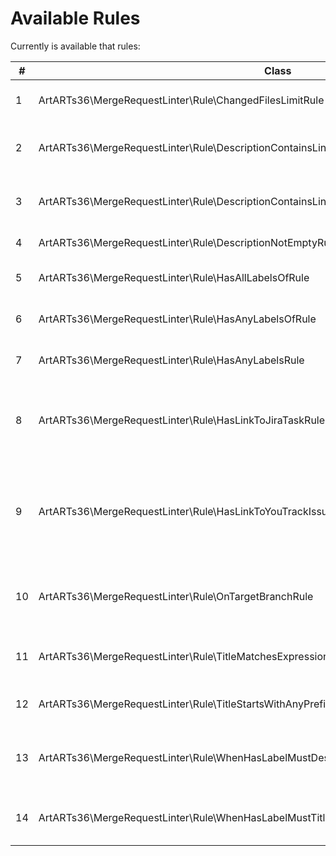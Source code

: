 # Available Rules

Currently is available that rules:

| # | Class | Description |
| ------------ | ------------ | ------------ |
| 1 | ArtARTs36\MergeRequestLinter\Rule\ChangedFilesLimitRule | Check count changed files on a {limit}. |
| 2 | ArtARTs36\MergeRequestLinter\Rule\DescriptionContainsLinkOfAnyDomainsRule | Merge Request must contain links of any {domains}. |
| 3 | ArtARTs36\MergeRequestLinter\Rule\DescriptionContainsLinksOfAllDomainsRule | Merge Request must contain links of all {domains}. |
| 4 | ArtARTs36\MergeRequestLinter\Rule\DescriptionNotEmptyRule | Description must fill. |
| 5 | ArtARTs36\MergeRequestLinter\Rule\HasAllLabelsOfRule | Merge Request must have all {labels} |
| 6 | ArtARTs36\MergeRequestLinter\Rule\HasAnyLabelsOfRule | Merge Request must have any {labels}. |
| 7 | ArtARTs36\MergeRequestLinter\Rule\HasAnyLabelsRule | Merge Request must have any labels. |
| 8 | ArtARTs36\MergeRequestLinter\Rule\HasLinkToJiraTaskRule | The description must have a link to Jira on a {domain} with {projectCode}. |
| 9 | ArtARTs36\MergeRequestLinter\Rule\HasLinkToYouTrackIssueRule | The description must have a link to YouTrack issue on a {domain} with {projectCode}. |
| 10 | ArtARTs36\MergeRequestLinter\Rule\OnTargetBranchRule | Apply another rule if the target branch equals {targetBranch}. |
| 11 | ArtARTs36\MergeRequestLinter\Rule\TitleMatchesExpressionRule | The title must match the expression: {regex} |
| 12 | ArtARTs36\MergeRequestLinter\Rule\TitleStartsWithAnyPrefixRule | The title must starts with any {prefixes} |
| 13 | ArtARTs36\MergeRequestLinter\Rule\WhenHasLabelMustDescriptionContainsLinkOfAnyDomainsRule | When has label must description contains link of any {domains}. |
| 14 | ArtARTs36\MergeRequestLinter\Rule\WhenHasLabelMustTitleStartsWithRule | When has label must title starts with {prefix}. |